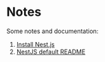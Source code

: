 # Notes

Some notes and documentation:

1. [Install Nest.js](./01-install-nestjs.md)
2. [NestJS default README](./02-nestjs-default-readme.md)
